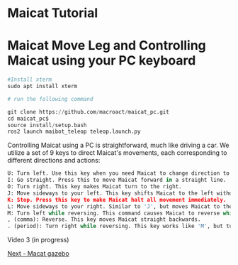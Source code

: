 # Maicat Tutorial
# Maicat Move Leg and Controlling Maicat using your PC keyboard

```python
#Install xterm
sudo apt install xterm
```
```python
# run the following command

git clone https://github.com/macroact/maicat_pc.git
cd maicat_pc$
source install/setup.bash
ros2 launch maibot_teleop teleop.launch.py
```
Controlling Maicat using a PC is straightforward, much like driving a car. We utilize a set of 9 keys to direct Maicat's movements, each corresponding to different directions and actions:
```python
U: Turn left. Use this key when you need Maicat to change direction to the left.
I: Go straight. Press this to move Maicat forward in a straight line.
O: Turn right. This key makes Maicat turn to the right.
J: Move sideways to your left. This key shifts Maicat to the left without changing the direction it's facing, similar to a sidestep.
K: Stop. Press this key to make Maicat halt all movement immediately.
L: Move sideways to your right. Similar to 'J', but moves Maicat to the right.
M: Turn left while reversing. This command causes Maicat to reverse while simultaneously turning left, useful for backing out of tight spots.
, (comma): Reverse. This key moves Maicat straight backwards.
. (period): Turn right while reversing. This key works like 'M', but turns Maicat to the right while it reverses.
```
Video 3 (in progress)

[Next - Macat gazebo](../10_maicat_gazebo/README.md)
